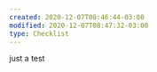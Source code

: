 ```yaml
---
created: 2020-12-07T08:46:44-03:00
modified: 2020-12-07T08:47:32-03:00
type: Checklist
---
```


just a test